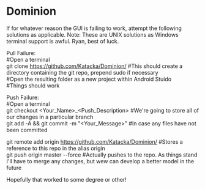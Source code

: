 # Dominion

If for whatever reason the GUI is failing to work, attempt the following solutions as applicable.
Note: These are UNIX solutions as Windows terminal support is awful. Ryan, best of luck.

Pull Failure: <br />
  #Open a terminal  <br />
  git clone https://github.com/Katacka/Dominion/ #This should create a directory containing the git repo, prepend sudo if necessary <br />
  #Open the resulting folder as a new project within Android Stuido <br />
  #Things should work <br />
  
Push Failure: <br />
  #Open a terminal <br />
  git checkout <Your_Name>\_<Push_Description> #We're going to store all of our changes in a particular branch <br />
  git add -A && git commit -m "<Your_Message>" #In case any files have not been committed <br />
  
  git remote add origin https://github.com/Katacka/Dominion/ #Stores a reference to this repo in the alias origin <br />
  git push origin master --force #Actually pushes to the repo. As things stand I'll have to merge any changes, but wew can develop    a better model in the future <br />
  
  Hopefully that worked to some degree or other! <br />
